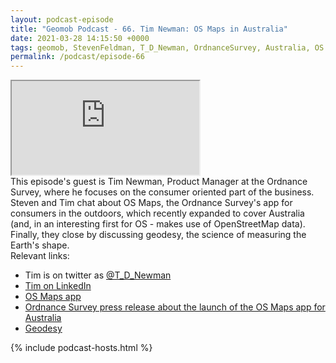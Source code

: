```yaml
--- 
layout: podcast-episode
title: "Geomob Podcast - 66. Tim Newman: OS Maps in Australia"
date: 2021-03-28 14:15:50 +0000
tags: geomob, StevenFeldman, T_D_Newman, OrdnanceSurvey, Australia, OS Maps, interview
permalink: /podcast/episode-66
---
```


<iframe class="castos-iframe-player" src="https://5e2e9055a029d5-78101471.castos.com/player/401186"></iframe>

<div class="pt20">
This episode's guest is Tim Newman, Product Manager at the Ordnance Survey, where he focuses on the consumer oriented part of the business. Steven and Tim chat about OS Maps, the Ordnance Survey's app for consumers in the outdoors, which recently expanded to cover Australia (and, in an interesting first for OS - makes use of OpenStreetMap data). Finally, they close by discussing geodesy, the science of measuring the Earth's shape.
</div>

<div class="pt20">
  Relevant links:
  <ul>
    <li class="pt10">Tim is on twitter as <a href="https://twitter.com/T_D_Newman">@T_D_Newman</a></li>  
    <li class="pt10"><a href="https://www.linkedin.com/in/tdnewman/">Tim on LinkedIn</a></li>
    <li class="pt10"><a href="https://osmaps.com">OS Maps app</a></li>
    <li class="pt10"><a href="https://www.ordnancesurvey.co.uk/newsroom/news/ordnance-survey-australia">Ordnance Survey press release about the launch of the OS Maps app for Australia</a></li>
    <li class="pt10"><a href="https://en.wikipedia.org/wiki/Geodesy">Geodesy</a></li>
  </ul>  
</div>

{% include podcast-hosts.html %}












